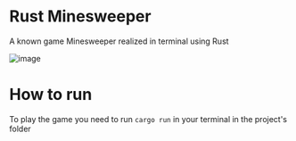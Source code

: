 # Rust Minesweeper
A known game Minesweeper realized in terminal using Rust

![image](https://user-images.githubusercontent.com/67521698/204589965-229df5ee-d729-45e4-b68c-27a2dc4c2f0d.png)

# How to run
To play the game you need to run `cargo run` in your terminal in the project's folder
